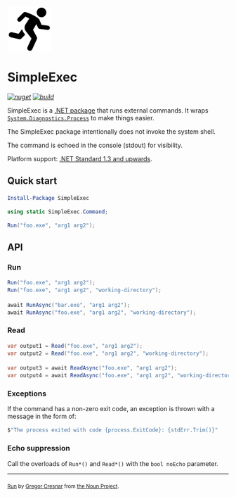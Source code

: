 <img src="assets/simple-exec.png" width="100" />

# SimpleExec

_[![nuget](https://img.shields.io/nuget/v/SimpleExec.svg?style=flat)](https://www.nuget.org/packages/SimpleExec)_
_[![build](https://ci.appveyor.com/api/projects/status/sagnyx3o2x0bidm1/branch/master?svg=true)](https://ci.appveyor.com/project/adamralph/simple-exec/branch/master)_

SimpleExec is a [.NET package](https://www.nuget.org/packages/SimpleExec) that runs external commands. It wraps [`System.Diagnostics.Process`](https://apisof.net/catalog/System.Diagnostics.Process) to make things easier.

The SimpleExec package intentionally does not invoke the system shell.

The command is echoed in the console (stdout) for visibility.

Platform support: [.NET Standard 1.3 and upwards](https://docs.microsoft.com/en-us/dotnet/standard/net-standard).

## Quick start

```PowerShell
Install-Package SimpleExec
```

```C#
using static SimpleExec.Command;
```

```C#
Run("foo.exe", "arg1 arg2");
```

## API

### Run

```C#
Run("foo.exe", "arg1 arg2");
Run("foo.exe", "arg1 arg2", "working-directory");

await RunAsync("bar.exe", "arg1 arg2");
await RunAsync("foo.exe", "arg1 arg2", "working-directory");
```

### Read

```C#
var output1 = Read("foo.exe", "arg1 arg2");
var output2 = Read("foo.exe", "arg1 arg2", "working-directory");

var output3 = await ReadAsync("foo.exe", "arg1 arg2");
var output4 = await ReadAsync("foo.exe", "arg1 arg2", "working-directory");
```

### Exceptions

If the command has a non-zero exit code, an exception is thrown with a message in the form of:

```C#
$"The process exited with code {process.ExitCode}: {stdErr.Trim()}"
```

### Echo suppression

Call the overloads of `Run*()` and `Read*()` with the `bool noEcho` parameter.

---

<sub>[Run](https://thenounproject.com/term/target/975371) by [Gregor Cresnar](https://thenounproject.com/grega.cresnar/) from [the Noun Project](https://thenounproject.com/).</sub>
